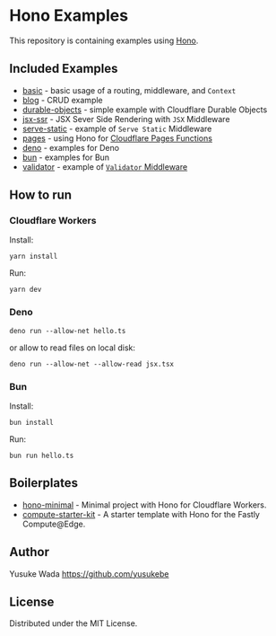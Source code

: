 # Hono Examples

This repository is containing examples using [Hono](https://github.com/honojs/hono).

## Included Examples

* [basic](./basic/) - basic usage of a routing, middleware, and `Context`
* [blog](./blog/) - CRUD example
* [durable-objects](./durable-objects/) - simple example with Cloudflare Durable Objects
* [jsx-ssr](./jsx-ssr/) - JSX Sever Side Rendering with `JSX` Middleware
* [serve-static](./serve-static/) - example of `Serve Static` Middleware
* [pages](./pages/) - using Hono for [Cloudflare Pages Functions](https://developers.cloudflare.com/pages/platform/functions/)
* [deno](./deno/) - examples for Deno
* [bun](./bun/) - examples for Bun
* [validator](./validator/) - example of [`Validator` Middleware](https://github.com/honojs/validator)

## How to run

### Cloudflare Workers

Install:

```
yarn install
```

Run:

```
yarn dev
```

### Deno

```
deno run --allow-net hello.ts
```

or allow to read files on local disk:

```
deno run --allow-net --allow-read jsx.tsx
```

### Bun

Install:

```
bun install
```

Run:

```
bun run hello.ts
```

## Boilerplates

* [hono-minimal](https://github.com/honojs/hono-minimal) - Minimal project with Hono for Cloudflare Workers.
* [compute-starter-kit](https://github.com/honojs/compute-starter-kit) -  A starter template with Hono for the Fastly Compute@Edge.

## Author

Yusuke Wada https://github.com/yusukebe

## License

Distributed under the MIT License.
